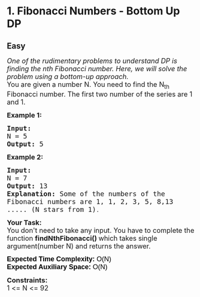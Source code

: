 # 1. Fibonacci Numbers - Bottom Up DP
## Easy 
<div class="problem-statement" style="user-select: auto;">
                <p style="user-select: auto;"></p><p style="user-select: auto;"><span style="font-size: 18px; user-select: auto;"><em style="user-select: auto;">One of the rudimentary problems to understand DP is finding the nth Fibonacci number. Here, we will solve the problem using a bottom-up approach.</em><br style="user-select: auto;">
You are given a number N. You need to find the N<sub style="user-select: auto;">th</sub> Fibonacci number. The first two number of the series are 1 and 1.</span></p>

<p style="user-select: auto;"><span style="font-size: 18px; user-select: auto;"><strong style="user-select: auto;">Example 1:</strong></span></p>

<pre style="user-select: auto;"><span style="font-size: 18px; user-select: auto;"><strong style="user-select: auto;">Input:
</strong>N = 5
<strong style="user-select: auto;">Output: </strong>5</span>
</pre>

<p style="user-select: auto;"><span style="font-size: 18px; user-select: auto;"><strong style="user-select: auto;">Example 2:</strong></span></p>

<pre style="user-select: auto;"><span style="font-size: 18px; user-select: auto;"><strong style="user-select: auto;">Input:
</strong>N = 7
<strong style="user-select: auto;">Output: </strong>13<strong style="user-select: auto;">
Explanation: </strong>Some of the numbers of the
Fibonacci numbers are 1, 1, 2, 3, 5, 8,13
..... (N stars from 1)</span>.</pre>

<p style="user-select: auto;"><span style="font-size: 18px; user-select: auto;"><strong style="user-select: auto;">Your Task:</strong><br style="user-select: auto;">
You don't need to take any input. You have to complete the function <strong style="user-select: auto;">findNthFibonacci() </strong>which takes single argument(number N) and returns the answer.</span></p>

<p style="user-select: auto;"><span style="font-size: 18px; user-select: auto;"><strong style="user-select: auto;"><span style="background-color: transparent; color: rgb(0, 0, 0); font-family: arial; user-select: auto;">Expected Time Complexity: </span></strong><span style="background-color: transparent; color: rgb(0, 0, 0); font-family: arial; user-select: auto;">O(N)</span><br style="user-select: auto;">
<span style="background-color: transparent; color: rgb(0, 0, 0); font-family: arial; user-select: auto;"><strong style="user-select: auto;">Expected Auxiliary Space:</strong> O(N)</span></span></p>

<p style="user-select: auto;"><span style="font-size: 18px; user-select: auto;"><strong style="user-select: auto;">Constraints:</strong><br style="user-select: auto;">
1 &lt;= N &lt;= 92</span></p>

<p style="user-select: auto;">&nbsp;</p>
 <p style="user-select: auto;"></p>
            </div>